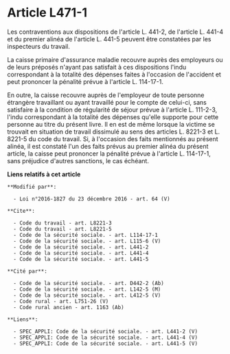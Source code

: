 # Article L471-1

Les contraventions aux dispositions de l'article L. 441-2, de l'article L. 441-4 et du premier alinéa de l'article L. 441-5
peuvent être constatées par les inspecteurs du travail. 

La caisse primaire d'assurance maladie recouvre auprès des employeurs ou de leurs préposés n'ayant pas satisfait à ces
dispositions l'indu correspondant à la totalité des dépenses faites à l'occasion de l'accident et peut prononcer la pénalité
prévue à l'article L. 114-17-1. 

En outre, la caisse recouvre auprès de l'employeur de toute personne étrangère travaillant ou ayant travaillé pour le compte
de celui-ci, sans satisfaire à la condition de régularité de séjour prévue à l'article L. 111-2-3, l'indu correspondant à la
totalité des dépenses qu'elle supporte pour cette personne au titre du présent livre. Il en est de même lorsque la victime se
trouvait en situation de travail dissimulé au sens des articles L. 8221-3 et L. 8221-5 du code du travail. Si, à l'occasion
des faits mentionnés au présent alinéa, il est constaté l'un des faits prévus au premier alinéa du présent article, la caisse
peut prononcer la pénalité prévue à l'article L. 114-17-1, sans préjudice d'autres sanctions, le cas échéant.

**Liens relatifs à cet article**

	**Modifié par**:

	  - Loi n°2016-1827 du 23 décembre 2016 - art. 64 (V)

	**Cite**:

	  - Code du travail - art. L8221-3
	  - Code du travail - art. L8221-5
	  - Code de la sécurité sociale. - art. L114-17-1
	  - Code de la sécurité sociale. - art. L115-6 (V)
	  - Code de la sécurité sociale. - art. L441-2
	  - Code de la sécurité sociale. - art. L441-4
	  - Code de la sécurité sociale. - art. L441-5

	**Cité par**:

	  - Code de la sécurité sociale. - art. D442-2 (Ab)
	  - Code de la sécurité sociale. - art. L142-5 (M)
	  - Code de la sécurité sociale. - art. L412-5 (V)
	  - Code rural - art. L751-26 (V)
	  - Code rural ancien - art. 1163 (Ab)

	**Liens**:

	  - SPEC_APPLI: Code de la sécurité sociale. - art. L441-2 (V)
	  - SPEC_APPLI: Code de la sécurité sociale. - art. L441-4 (V)
	  - SPEC_APPLI: Code de la sécurité sociale. - art. L441-5 (V)
